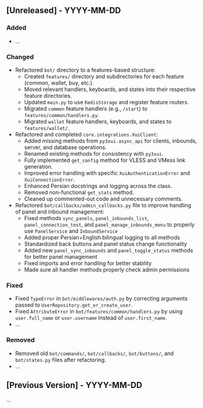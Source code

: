 ## [Unreleased] - YYYY-MM-DD

### Added
- ...

### Changed
- Refactored `bot/` directory to a features-based structure:
  - Created `features/` directory and subdirectories for each feature (common, wallet, buy, etc.).
  - Moved relevant handlers, keyboards, and states into their respective feature directories.
  - Updated `main.py` to use `RedisStorage` and register feature routers.
  - Migrated `common` feature handlers (e.g., `/start`) to `features/common/handlers.py`.
  - Migrated `wallet` feature handlers, keyboards, and states to `features/wallet/`.
- Refactored and completed `core.integrations.XuiClient`:
  - Added missing methods from `py3xui.async_api` for clients, inbounds, server, and database operations.
  - Renamed existing methods for consistency with `py3xui`.
  - Fully implemented `get_config` method for VLESS and VMess link generation.
  - Improved error handling with specific `XuiAuthenticationError` and `XuiConnectionError`.
  - Enhanced Persian docstrings and logging across the class.
  - Removed non-functional `get_stats` method.
  - Cleaned up commented-out code and unnecessary comments.
- Refactored `bot/callbacks/admin_callbacks.py` file to improve handling of panel and inbound management:
  - Fixed methods `sync_panels`, `panel_inbounds_list`, `panel_connection_test`, and `panel_manage_inbounds_menu` to properly use `PanelService` and `InboundService`
  - Added proper Persian+English bilingual logging to all methods
  - Standardized back buttons and panel status change functionality
  - Added new `panel_sync_inbounds` and `panel_toggle_status` methods for better panel management
  - Fixed imports and error handling for better stability
  - Made sure all handler methods properly check admin permissions

### Fixed
- Fixed `TypeError` in `bot/middlewares/auth.py` by correcting arguments passed to `UserRepository.get_or_create_user`.
- Fixed `AttributeError` in `bot/features/common/handlers.py` by using `user.full_name` or `user.username` instead of `user.first_name`.
- ...

### Removed
- Removed old `bot/commands/`, `bot/callbacks/`, `bot/buttons/`, and `bot/states.py` files after refactoring.
- ...


## [Previous Version] - YYYY-MM-DD
... 